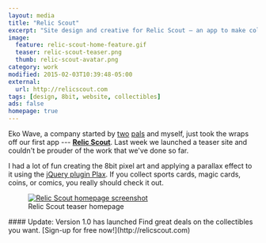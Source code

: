 ```yaml
---
layout: media
title: "Relic Scout"
excerpt: "Site design and creative for Relic Scout — an app to make collecting simpler, while saving you money."
image: 
  feature: relic-scout-home-feature.gif
  teaser: relic-scout-teaser.png
  thumb: relic-scout-avatar.png
category: work
modified: 2015-02-03T10:39:48-05:00
external:
  url: http://relicscout.com
tags: [design, 8bit, website, collectibles]
ads: false
homepage: true
---
```


Eko Wave, a company started by [two](http://twitter.com/endonend) [pals](http://twitter.com/bjpmba) and myself, just took the wraps off our first app --- [**Relic Scout**](http://relicscout.com). Last week we launched a teaser site and couldn't be prouder of the work that we've done so far.

I had a lot of fun creating the 8bit pixel art and applying a parallax effect to it using the [jQuery plugin Plax](https://github.com/cameronmcefee/plax). If you collect sports cards, magic cards, coins, or comics, you really should check it out.

<figure>
	<a href="http://relicscout.com"><img src="{{ site.url }}/images/relic-scout-browser-750.jpg" alt="Relic Scout homepage screenshot"></a>
	<figcaption>Relic Scout teaser homepage</figcaption>
</figure>

<div class="notice" markdown="1">
#### Update: Version 1.0 has launched
Find great deals on the collectibles you want. [Sign-up for free now!](http://relicscout.com)
</div>